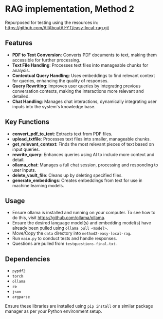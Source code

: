 # RAG implementation, Method 2
Repurposed for testing using the resources in:
<https://github.com/AllAboutAI-YT/easy-local-rag.git>

## Features
- **PDF to Text Conversion**: Converts PDF documents to text, making them accessible for further processing.
- **Text File Handling**: Processes text files into manageable chunks for analysis.
- **Contextual Query Handling**: Uses embeddings to find relevant context for queries, enhancing the quality of responses.
- **Query Rewriting**: Improves user queries by integrating previous conversation contexts, making the interactions more relevant and detailed.
- **Chat Handling**: Manages chat interactions, dynamically integrating user inputs into the system's knowledge base.

## Key Functions
- **convert_pdf_to_text**: Extracts text from PDF files.
- **upload_txtfile**: Processes text files into smaller, manageable chunks.
- **get_relevant_context**: Finds the most relevant pieces of text based on input queries.
- **rewrite_query**: Enhances queries using AI to include more context and detail.
- **ollama_chat**: Manages a full chat session, processing and responding to user inputs.
- **delete_vault_file**: Cleans up by deleting specified files.
- **generate_embeddings**: Creates embeddings from text for use in machine learning models.

## Usage
- Ensure ollama is installed and running on your computer. To see how to do this, visit <https://github.com/ollama/ollama>.
- Ensure the desired language model(s) and embedding model(s) have already been pulled using `ollama pull <model>`.
- Move/Copy the `data` directory into `method2-easy-local-rag`.
- Run `main.py` to conduct tests and handle responses.
- Questions are pulled from `testquestions-final.txt`.

## Dependencies
- `pypdf2`
- `torch`
- `ollama`
- `re`
- `json`
- `argparse`

Ensure these libraries are installed using `pip install` or a similar package manager as per your Python environment setup.
